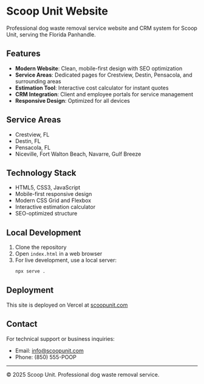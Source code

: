 # Scoop Unit Website

Professional dog waste removal service website and CRM system for Scoop Unit, serving the Florida Panhandle.

## Features

- **Modern Website**: Clean, mobile-first design with SEO optimization
- **Service Areas**: Dedicated pages for Crestview, Destin, Pensacola, and surrounding areas
- **Estimation Tool**: Interactive cost calculator for instant quotes
- **CRM Integration**: Client and employee portals for service management
- **Responsive Design**: Optimized for all devices

## Service Areas

- Crestview, FL
- Destin, FL  
- Pensacola, FL
- Niceville, Fort Walton Beach, Navarre, Gulf Breeze

## Technology Stack

- HTML5, CSS3, JavaScript
- Mobile-first responsive design
- Modern CSS Grid and Flexbox
- Interactive estimation calculator
- SEO-optimized structure

## Local Development

1. Clone the repository
2. Open `index.html` in a web browser
3. For live development, use a local server:
   ```bash
   npx serve .
   ```

## Deployment

This site is deployed on Vercel at [scoopunit.com](https://scoopunit.com)

## Contact

For technical support or business inquiries:
- Email: info@scoopunit.com
- Phone: (850) 555-POOP

---

© 2025 Scoop Unit. Professional dog waste removal service.